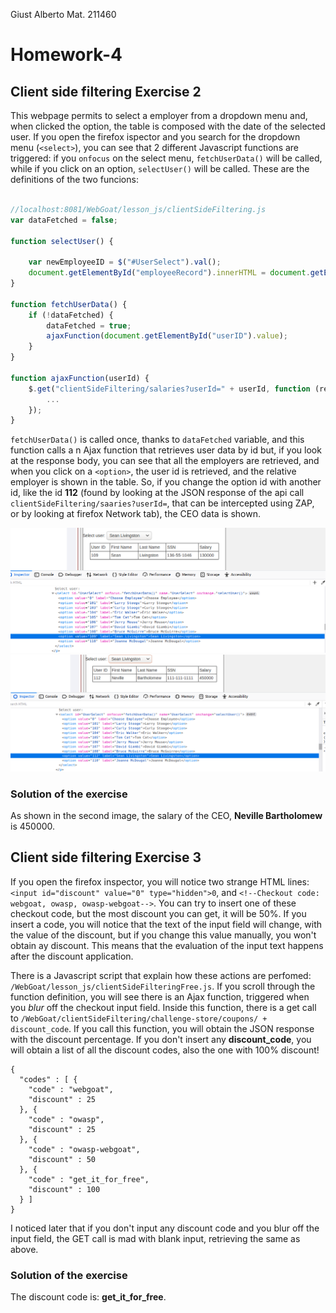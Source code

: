 Giust Alberto Mat. 211460

# Homework-4

## Client side filtering Exercise 2 

This webpage permits to select a employer from a dropdown menu and, when clicked the option, the table is composed with the date of the selected user. If you open the firefox ispector and you search for the dropdown menu (`<select>`), you can see that 2 different Javascript functions are triggered: if you `onfocus` on the select menu, `fetchUserData()` will be called, while if you click on an option, `selectUser()` will be called. These are the definitions of the two funcions:
```javascript

//localhost:8081/WebGoat/lesson_js/clientSideFiltering.js
var dataFetched = false;

function selectUser() {

    var newEmployeeID = $("#UserSelect").val();
    document.getElementById("employeeRecord").innerHTML = document.getElementById(newEmployeeID).innerHTML;
}

function fetchUserData() {
    if (!dataFetched) {
        dataFetched = true;
        ajaxFunction(document.getElementById("userID").value);
    }
}

function ajaxFunction(userId) {
    $.get("clientSideFiltering/salaries?userId=" + userId, function (result, status) {
        ...
    });
}
```
`fetchUserData()` is called once, thanks to `dataFetched` variable, and this function calls a n Ajax function that retrieves user data by id but, if you look at the response body, you can see that all the employers are retrieved, and when you click on a `<option>`, the user id is retrieved, and the relative employer is shown in the table. So, if you change the option id with another id, like the id **112** (found by looking at the JSON response of the api call `clientSideFiltering/saaries?userId=`, that can be intercepted using ZAP, or by looking at firefox Network tab), the CEO data is shown.

![normal behaviour](./hw-4-img1.png)
![exploited behaviour](./hw-4-img2.png)

### Solution of the exercise

As shown in the second image, the salary of the CEO, **Neville Bartholomew** is 450000.



## Client side filtering Exercise 3

If you open the firefox inspector, you will notice two strange HTML lines: `<input id="discount" value="0" type="hidden">0`, and `<!--Checkout code: webgoat, owasp, owasp-webgoat-->`. You can try to insert one of these checkout code, but the most discount you can get, it will be 50%. If you insert a code, you will notice that the text of the input field will change, with the value of the discount, but if you change this value manually, you won't obtain ay discount. This means that the evaluation of the input text happens after the discount application. 

There is a Javascript script that explain how these actions are perfomed: `/WebGoat/lesson_js/clientSideFilteringFree.js`. If you scroll through the function definition, you will see there is an Ajax function, triggered when you _blur_ off the checkout input field. Inside this function, there is a get call to `/WebGoat/clientSideFiltering/challenge-store/coupons/ + discount_code`. If you call this function, you will obtain the JSON response with the discount percentage. If you don't insert any **discount_code**, you will obtain a list of all the discount codes, also the one with 100% discount!

```
{
  "codes" : [ {
    "code" : "webgoat",
    "discount" : 25
  }, {
    "code" : "owasp",
    "discount" : 25
  }, {
    "code" : "owasp-webgoat",
    "discount" : 50
  }, {
    "code" : "get_it_for_free",
    "discount" : 100
  } ]
}

```

I noticed later that if you don't input any discount code and you blur off the input field, the GET call is mad with blank input, retrieving the same as above.

### Solution of the exercise

The discount code is: **get_it_for_free**.